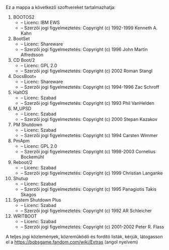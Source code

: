 ﻿Ez a mappa a következő szoftvereket tartalmazhatja:

1. BOOTOS2
   - – Licenc: IBM EWS
   - – Szerzői jogi figyelmeztetés: Copyright (c) 1992-1999 Kenneth A. Kahn
2. BootSet
   - – Licenc: Shareware
   - – Szerzői jogi figyelmeztetés: Copyright (c) 1996 John Martin Alfredsson
3. CD Boot/2
   - – Licenc: GPL 2.0
   - – Szerzői jogi figyelmeztetés: Copyright (c) 2002 Roman Stangl
4. DocsBoot+
   - – Licenc: Shareware
   - – Szerzői jogi figyelmeztetés: Copyright (c) 1994-1996 Zac Schroff
5. HaltOS
   - – Licenc: Szabad
   - – Szerzői jogi figyelmeztetés: Copyright (c) 1993 Phil VanHelden
6. M_UPSD
   - – Licenc: Szabad
   - – Szerzői jogi figyelmeztetés: Copyright (c) 2000 Stepan Kazakov
7. PM Shutdown
   - – Licenc: Szabad
   - – Szerzői jogi figyelmeztetés: Copyright (c) 1994 Carsten Wimmer
8. PmApm
   - – Licenc: GPL 2.0
   - – Szerzői jogi figyelmeztetés: Copyright (c) 1998-2003 Cornelius Bockemühl
9. Reboot/2
   - – Licenc: Szabad
   - – Szerzői jogi figyelmeztetés: Copyright (c) 1999 Christian Langanke
10. Shutup
    - – Licenc: Szabad
    - – Szerzői jogi figyelmeztetés: Copyright (c) 1995 Panagiotis Takis Skagos
11. System Shutdown Plus
    - – Licenc: Szabad
    - – Szerzői jogi figyelmeztetés: Copyright (c) 1992 AR Schleicher
12. WRITBOOT
    - – Licenc: Szabad
    - – Szerzői jogi figyelmeztetés: Copyright (c) 2001-2002 Peter R. Flass

A teljes jogi közlemények, közreműködő és fordító listák, kérjük, látogasson el a https://bobsgame.fandom.com/wiki/Extras (angol nyelvem)